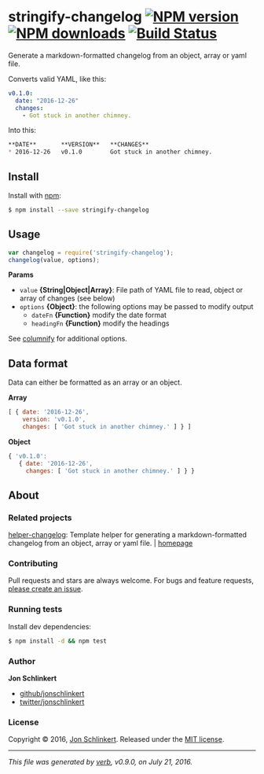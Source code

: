 # stringify-changelog [![NPM version](https://img.shields.io/npm/v/stringify-changelog.svg?style=flat)](https://www.npmjs.com/package/stringify-changelog) [![NPM downloads](https://img.shields.io/npm/dm/stringify-changelog.svg?style=flat)](https://npmjs.org/package/stringify-changelog) [![Build Status](https://img.shields.io/travis/jonschlinkert/stringify-changelog.svg?style=flat)](https://travis-ci.org/jonschlinkert/stringify-changelog)

Generate a markdown-formatted changelog from an object, array or yaml file.

Converts valid YAML, like this:

```yaml
v0.1.0:
  date: "2016-12-26"
  changes:
    - Got stuck in another chimney.
```

Into this:

```markdown
**DATE**       **VERSION**   **CHANGES**                  
* 2016-12-26   v0.1.0        Got stuck in another chimney.
```

## Install

Install with [npm](https://www.npmjs.com/):

```sh
$ npm install --save stringify-changelog
```

## Usage

```js
var changelog = require('stringify-changelog');
changelog(value, options);
```

**Params**

* `value` **{String|Object|Array}**: File path of YAML file to read, object or array of changes (see below)
* `options` **{Object}**: the following options may be passed to modify output
  - `dateFn` **{Function}** modify the date format
  - `headingFn` **{Function}** modify the headings

See [columnify](https://github.com/timoxley/columnify) for additional options.

## Data format

Data can either be formatted as an array or an object.

**Array**

```js
[ { date: '2016-12-26',
    version: 'v0.1.0',
    changes: [ 'Got stuck in another chimney.' ] } ]
```

**Object**

```js
{ 'v0.1.0':
   { date: '2016-12-26',
     changes: [ 'Got stuck in another chimney.' ] } }
```

## About

### Related projects

[helper-changelog](https://www.npmjs.com/package/helper-changelog): Template helper for generating a markdown-formatted changelog from an object, array or yaml file. | [homepage](https://github.com/jonschlinkert/helper-changelog "Template helper for generating a markdown-formatted changelog from an object, array or yaml file.")

### Contributing

Pull requests and stars are always welcome. For bugs and feature requests, [please create an issue](../../issues/new).

### Running tests

Install dev dependencies:

```sh
$ npm install -d && npm test
```

### Author

**Jon Schlinkert**

* [github/jonschlinkert](https://github.com/jonschlinkert)
* [twitter/jonschlinkert](http://twitter.com/jonschlinkert)

### License

Copyright © 2016, [Jon Schlinkert](https://github.com/jonschlinkert).
Released under the [MIT license](https://github.com/jonschlinkert/stringify-changelog/blob/master/LICENSE).

***

_This file was generated by [verb](https://github.com/verbose/verb), v0.9.0, on July 21, 2016._